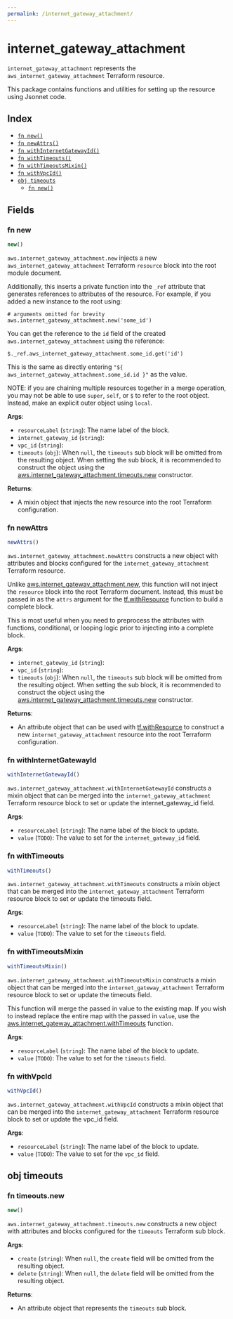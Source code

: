 ```yaml
---
permalink: /internet_gateway_attachment/
---
```


# internet_gateway_attachment

`internet_gateway_attachment` represents the `aws_internet_gateway_attachment` Terraform resource.



This package contains functions and utilities for setting up the resource using Jsonnet code.


## Index

* [`fn new()`](#fn-new)
* [`fn newAttrs()`](#fn-newattrs)
* [`fn withInternetGatewayId()`](#fn-withinternetgatewayid)
* [`fn withTimeouts()`](#fn-withtimeouts)
* [`fn withTimeoutsMixin()`](#fn-withtimeoutsmixin)
* [`fn withVpcId()`](#fn-withvpcid)
* [`obj timeouts`](#obj-timeouts)
  * [`fn new()`](#fn-timeoutsnew)

## Fields

### fn new

```ts
new()
```


`aws.internet_gateway_attachment.new` injects a new `aws_internet_gateway_attachment` Terraform `resource`
block into the root module document.

Additionally, this inserts a private function into the `_ref` attribute that generates references to attributes of the
resource. For example, if you added a new instance to the root using:

    # arguments omitted for brevity
    aws.internet_gateway_attachment.new('some_id')

You can get the reference to the `id` field of the created `aws.internet_gateway_attachment` using the reference:

    $._ref.aws_internet_gateway_attachment.some_id.get('id')

This is the same as directly entering `"${ aws_internet_gateway_attachment.some_id.id }"` as the value.

NOTE: if you are chaining multiple resources together in a merge operation, you may not be able to use `super`, `self`,
or `$` to refer to the root object. Instead, make an explicit outer object using `local`.

**Args**:
  - `resourceLabel` (`string`): The name label of the block.
  - `internet_gateway_id` (`string`): 
  - `vpc_id` (`string`): 
  - `timeouts` (`obj`):  When `null`, the `timeouts` sub block will be omitted from the resulting object. When setting the sub block, it is recommended to construct the object using the [aws.internet_gateway_attachment.timeouts.new](#fn-internetgatewayattachmenttimeoutsnew) constructor.

**Returns**:
- A mixin object that injects the new resource into the root Terraform configuration.


### fn newAttrs

```ts
newAttrs()
```


`aws.internet_gateway_attachment.newAttrs` constructs a new object with attributes and blocks configured for the `internet_gateway_attachment`
Terraform resource.

Unlike [aws.internet_gateway_attachment.new](#fn-internetgatewayattachmentnew), this function will not inject the `resource`
block into the root Terraform document. Instead, this must be passed in as the `attrs` argument for the
[tf.withResource](https://github.com/tf-libsonnet/core/tree/main/docs#fn-withresource) function to build a complete block.

This is most useful when you need to preprocess the attributes with functions, conditional, or looping logic prior to
injecting into a complete block.

**Args**:
  - `internet_gateway_id` (`string`): 
  - `vpc_id` (`string`): 
  - `timeouts` (`obj`):  When `null`, the `timeouts` sub block will be omitted from the resulting object. When setting the sub block, it is recommended to construct the object using the [aws.internet_gateway_attachment.timeouts.new](#fn-internetgatewayattachmenttimeoutsnew) constructor.

**Returns**:
  - An attribute object that can be used with [tf.withResource](https://github.com/tf-libsonnet/core/tree/main/docs#fn-withresource) to construct a new `internet_gateway_attachment` resource into the root Terraform configuration.


### fn withInternetGatewayId

```ts
withInternetGatewayId()
```

`aws.internet_gateway_attachment.withInternetGatewayId` constructs a mixin object that can be merged into the `internet_gateway_attachment`
Terraform resource block to set or update the internet_gateway_id field.



**Args**:
  - `resourceLabel` (`string`): The name label of the block to update.
  - `value` (`TODO`): The value to set for the `internet_gateway_id` field.


### fn withTimeouts

```ts
withTimeouts()
```

`aws.internet_gateway_attachment.withTimeouts` constructs a mixin object that can be merged into the `internet_gateway_attachment`
Terraform resource block to set or update the timeouts field.



**Args**:
  - `resourceLabel` (`string`): The name label of the block to update.
  - `value` (`TODO`): The value to set for the `timeouts` field.


### fn withTimeoutsMixin

```ts
withTimeoutsMixin()
```

`aws.internet_gateway_attachment.withTimeoutsMixin` constructs a mixin object that can be merged into the `internet_gateway_attachment`
Terraform resource block to set or update the timeouts field.

This function will merge the passed in value to the existing map. If you wish
to instead replace the entire map with the passed in `value`, use the [aws.internet_gateway_attachment.withTimeouts](TODO)
function.


**Args**:
  - `resourceLabel` (`string`): The name label of the block to update.
  - `value` (`TODO`): The value to set for the `timeouts` field.


### fn withVpcId

```ts
withVpcId()
```

`aws.internet_gateway_attachment.withVpcId` constructs a mixin object that can be merged into the `internet_gateway_attachment`
Terraform resource block to set or update the vpc_id field.



**Args**:
  - `resourceLabel` (`string`): The name label of the block to update.
  - `value` (`TODO`): The value to set for the `vpc_id` field.


## obj timeouts



### fn timeouts.new

```ts
new()
```


`aws.internet_gateway_attachment.timeouts.new` constructs a new object with attributes and blocks configured for the `timeouts`
Terraform sub block.



**Args**:
  - `create` (`string`):  When `null`, the `create` field will be omitted from the resulting object.
  - `delete` (`string`):  When `null`, the `delete` field will be omitted from the resulting object.

**Returns**:
  - An attribute object that represents the `timeouts` sub block.
